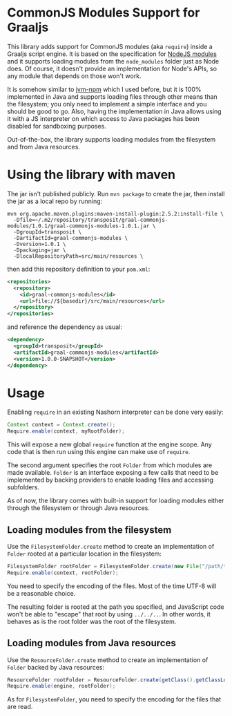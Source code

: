 # CommonJS Modules Support for Graaljs

This library adds support for CommonJS modules (aka `require`) inside a Graaljs script engine. It is based on the specification for [NodeJS modules](https://nodejs.org/api/modules.html) and it supports loading modules from the `node_modules` folder just as Node does. Of course, it doesn't provide an implementation for Node's APIs, so any module that depends on those won't work.

It is somehow similar to [jvm-npm](https://github.com/nodyn/jvm-npm) which I used before, but it is 100% implemented in Java and supports loading files through other means than the filesystem; you only need to implement a simple interface and you should be good to go. Also, having the implementation in Java allows using it with a JS interpreter on which access to Java packages has been disabled for sandboxing purposes.

Out-of-the-box, the library supports loading modules from the filesystem and from Java resources.

# Using the library with maven

The jar isn't published publicly. Run `mvn package` to create the jar, then install the jar as a local repo by running:

```
mvn org.apache.maven.plugins:maven-install-plugin:2.5.2:install-file \
  -Dfile=~/.m2/repository/transposit/graal-commonjs-modules/1.0.1/graal-commonjs-modules-1.0.1.jar \
  -DgroupId=transposit \
  -DartifactId=graal-commonjs-modules \
  -Dversion=1.0.1 \
  -Dpackaging=jar \
  -DlocalRepositoryPath=src/main/resources \
```

then add this repository definition to your `pom.xml`:

```xml
<repositories>
  <repository>
    <id>graal-commonjs-modules</id>
    <url>file://${basedir}/src/main/resources</url>
  </repository>
</repositories>
```

and reference the dependency as usual:

```xml
<dependency>
  <groupId>transposit</groupId>
  <artifactId>graal-commonjs-modules</artifactId>
  <version>1.0.0-SNAPSHOT</version>
</dependency>
```

# Usage

Enabling `require` in an existing Nashorn interpreter can be done very easily:

```java
Context context = Context.create();
Require.enable(context, myRootFolder);
```

This will expose a new global `require` function at the engine scope. Any code that is then run using this engine can make use of `require`.

The second argument specifies the root `Folder` from which modules are made available. `Folder` is an interface exposing a few calls that need to be implemented by backing providers to enable loading files and accessing subfolders.

As of now, the library comes with built-in support for loading modules either through the filesystem or through Java resources.

## Loading modules from the filesystem

Use the `FilesystemFolder.create` method to create an implementation of `Folder` rooted at a particular location in the filesystem:

```java
FilesystemFolder rootFolder = FilesystemFolder.create(new File("/path/to/my/folder"), "UTF-8");
Require.enable(context, rootFolder);
```

You need to specify the encoding of the files. Most of the time UTF-8 will be a reasonable choice.

The resulting folder is rooted at the path you specified, and JavaScript code won't be able to "escape" that root by using `../../..`. In other words, it behaves as is the root folder was the root of the filesystem.


## Loading modules from Java resources

Use the `ResourceFolder.create` method to create an implementation of `Folder` backed by Java resources:

```java
ResourceFolder rootFolder = ResourceFolder.create(getClass().getClassLoader(), "graal/nashorn_modules/test1", "UTF-8");
Require.enable(engine, rootFolder);
```

As for `FilesystemFolder`, you need to specify the encoding for the files that are read.
